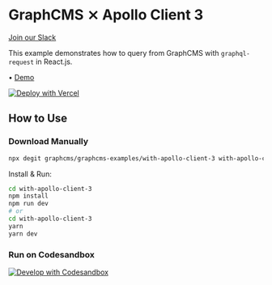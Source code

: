 # GraphCMS ⨯ Apollo Client 3

[Join our Slack](https://slack.graphcms.com)

This example demonstrates how to query from GraphCMS with `graphql-request` in React.js.

• [Demo](https://graphcms-with-apollo-client-3.vercel.app)

[![Deploy with Vercel](https://vercel.com/button)](https://vercel.com/import/project?template=https://github.com/GraphCMS/graphcms-examples/tree/master/with-apollo-client-3)

## How to Use

### Download Manually

```bash
npx degit graphcms/graphcms-examples/with-apollo-client-3 with-apollo-client-3
```

Install & Run:

```bash
cd with-apollo-client-3
npm install
npm run dev
# or
cd with-apollo-client-3
yarn
yarn dev
```

### Run on Codesandbox

[![Develop with Codesandbox](https://codesandbox.io/static/img/play-codesandbox.svg)](https://codesandbox.io/s/github/GraphCMS/graphcms-examples/tree/master/with-apollo-client-3)
